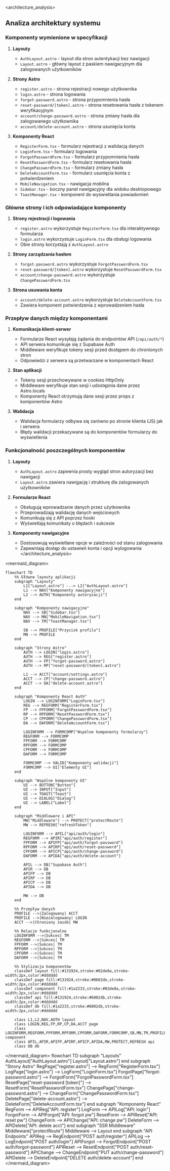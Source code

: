 <architecture_analysis>
## Analiza architektury systemu

### Komponenty wymienione w specyfikacji
1. **Layouty**
   - `AuthLayout.astro` - layout dla stron autentykacji bez nawigacji
   - `Layout.astro` - główny layout z paskiem nawigacyjnym dla zalogowanych użytkowników

2. **Strony Astro**
   - `register.astro` - strona rejestracji nowego użytkownika
   - `login.astro` - strona logowania
   - `forgot-password.astro` - strona przypomnienia hasła
   - `reset-password/[token].astro` - strona resetowania hasła z tokenem weryfikacyjnym
   - `account/change-password.astro` - strona zmiany hasła dla zalogowanego użytkownika
   - `account/delete-account.astro` - strona usunięcia konta

3. **Komponenty React**
   - `RegisterForm.tsx` - formularz rejestracji z walidacją danych
   - `LoginForm.tsx` - formularz logowania
   - `ForgotPasswordForm.tsx` - formularz przypomnienia hasła
   - `ResetPasswordForm.tsx` - formularz resetowania hasła
   - `ChangePasswordForm.tsx` - formularz zmiany hasła
   - `DeleteAccountForm.tsx` - formularz usunięcia konta z potwierdzeniem
   - `MobileNavigation.tsx` - nawigacja mobilna
   - `Sidebar.tsx` - boczny panel nawigacyjny dla widoku desktopowego
   - `ToastManager.tsx` - komponent do wyświetlania powiadomień

### Główne strony i ich odpowiadające komponenty
1. **Strony rejestracji i logowania**
   - `register.astro` wykorzystuje `RegisterForm.tsx` dla interaktywnego formularza
   - `login.astro` wykorzystuje `LoginForm.tsx` dla obsługi logowania
   - Obie strony korzystają z `AuthLayout.astro`

2. **Strony zarządzania hasłem**
   - `forgot-password.astro` wykorzystuje `ForgotPasswordForm.tsx`
   - `reset-password/[token].astro` wykorzystuje `ResetPasswordForm.tsx`
   - `account/change-password.astro` wykorzystuje `ChangePasswordForm.tsx`
   
3. **Strona usuwania konta**
   - `account/delete-account.astro` wykorzystuje `DeleteAccountForm.tsx`
   - Zawiera komponent potwierdzenia z wprowadzeniem hasła

### Przepływ danych między komponentami
1. **Komunikacja klient-serwer**
   - Formularze React wysyłają żądania do endpointów API (`/api/auth/*`)
   - API serwera komunikuje się z Supabase Auth
   - Middleware weryfikuje tokeny sesji przed dostępem do chronionych stron
   - Odpowiedzi z serwera są przetwarzane w komponentach React

2. **Stan aplikacji**
   - Tokeny sesji przechowywane w cookies HttpOnly
   - Middleware weryfikuje stan sesji i udostępnia dane przez Astro.locals
   - Komponenty React otrzymują dane sesji przez props z komponentów Astro

3. **Walidacja**
   - Walidacja formularzy odbywa się zarówno po stronie klienta (JS) jak i serwera
   - Błędy walidacji przekazywane są do komponentów formularzy do wyświetlenia

### Funkcjonalność poszczególnych komponentów
1. **Layouty**
   - `AuthLayout.astro` zapewnia prosty wygląd stron autoryzacji bez nawigacji
   - `Layout.astro` zawiera nawigację i strukturę dla zalogowanych użytkowników

2. **Formularze React**
   - Obsługują wprowadzanie danych przez użytkownika
   - Przeprowadzają walidację danych wejściowych
   - Komunikują się z API poprzez hooki
   - Wyświetlają komunikaty o błędach i sukcesie

3. **Komponenty nawigacyjne**
   - Dostosowują wyświetlane opcje w zależności od stanu zalogowania
   - Zapewniają dostęp do ustawień konta i opcji wylogowania
</architecture_analysis>

<mermaid_diagram>
```mermaid
flowchart TD
    %% Główne layouty aplikacji
    subgraph "Layouty"
        L1["Layout.astro"] -.-> L2["AuthLayout.astro"]
        L1 --> NAV["Komponenty nawigacyjne"]
        L2 --> AUTH["Komponenty autoryzacji"]
    end
    
    subgraph "Komponenty nawigacyjne"
        NAV --> SB["Sidebar.tsx"]
        NAV --> MN["MobileNavigation.tsx"]
        NAV --> TM["ToastManager.tsx"]
        
        SB --> PROFILE["Przycisk profilu"]
        MN --> PROFILE
    end
    
    subgraph "Strony Astro"
        AUTH --> LOGIN["login.astro"]
        AUTH --> REG["register.astro"]
        AUTH --> FP["forgot-password.astro"]
        AUTH --> RP["reset-password/[token].astro"]
        
        L1 --> ACCT["account/settings.astro"]
        ACCT --> CP["change-password.astro"]
        ACCT --> DA["delete-account.astro"]
    end
    
    subgraph "Komponenty React Auth"
        LOGIN --> LOGINFORM["LoginForm.tsx"]
        REG --> REGFORM["RegisterForm.tsx"]
        FP --> FPFORM["ForgotPasswordForm.tsx"]
        RP --> RPFORM["ResetPasswordForm.tsx"]
        CP --> CPFORM["ChangePasswordForm.tsx"]
        DA --> DAFORM["DeleteAccountForm.tsx"]
        
        LOGINFORM --> FORMCOMP["Wspólne komponenty formularzy"]
        REGFORM --> FORMCOMP
        FPFORM --> FORMCOMP
        RPFORM --> FORMCOMP
        CPFORM --> FORMCOMP
        DAFORM --> FORMCOMP
        
        FORMCOMP --> VALID["Komponenty walidacji"]
        FORMCOMP --> UI["Elementy UI"]
    end
    
    subgraph "Wspólne komponenty UI"
        UI --> BUTTON["Button"]
        UI --> INPUT["Input"]
        UI --> TOAST["Toast"]
        UI --> DIALOG["Dialog"]
        UI --> LABEL["Label"]
    end
    
    subgraph "Middleware i API"
        MW["Middleware"] --> PROTECT["protectRoute"]
        MW --> REFRESH["refreshToken"]
        
        LOGINFORM --> APIL["api/auth/login"]
        REGFORM --> APIR["api/auth/register"]
        FPFORM --> APIFP["api/auth/forgot-password"]
        RPFORM --> APIRP["api/auth/reset-password"]
        CPFORM --> APICP["api/auth/change-password"]
        DAFORM --> APIDA["api/auth/delete-account"]
        
        APIL --> DB["Supabase Auth"]
        APIR --> DB
        APIFP --> DB
        APIRP --> DB
        APICP --> DB
        APIDA --> DB
        
        MW --> DB
    end
    
    %% Przepływ danych
    PROFILE -->|Zalogowany| ACCT
    PROFILE -->|Niezalogowany| LOGIN
    ACCT -->|Chroniony zasób| MW
    
    %% Relacje funkcjonalne
    LOGINFORM -->|Sukces| TM
    REGFORM -->|Sukces| TM
    FPFORM -->|Sukces| TM
    RPFORM -->|Sukces| TM
    CPFORM -->|Sukces| TM
    DAFORM -->|Sukces| TM
    
    %% Stylizacja komponentów
    classDef layout fill:#131924,stroke:#02de0a,stroke-width:2px,color:#dddddd
    classDef page fill:#131924,stroke:#0602de,stroke-width:2px,color:#dddddd
    classDef component fill:#1a2233,stroke:#02de0a,stroke-width:2px,color:#dddddd
    classDef api fill:#131924,stroke:#6002db,stroke-width:2px,color:#dddddd
    classDef db fill:#1a2233,stroke:#6002db,stroke-width:2px,color:#dddddd
    
    class L1,L2,NAV,AUTH layout
    class LOGIN,REG,FP,RP,CP,DA,ACCT page
    class LOGINFORM,REGFORM,FPFORM,RPFORM,CPFORM,DAFORM,FORMCOMP,SB,MN,TM,PROFILE,UI,VALID component
    class APIL,APIR,APIFP,APIRP,APICP,APIDA,MW,PROTECT,REFRESH api
    class DB db
```
</mermaid_diagram>
flowchart TD
    subgraph "Layouts"
        AuthLayout["AuthLayout.astro"]
        Layout["Layout.astro"]
    end
    subgraph "Strony Astro"
        RegPage["register.astro"] --> RegForm["RegisterForm.tsx"]
        LogPage["login.astro"] --> LogForm["LoginForm.tsx"]
        ForgotPage["forgot-password.astro"] -->
          ForgotForm["ForgotPasswordForm.tsx"]
        ResetPage["reset-password [token]"] -->
          ResetForm["ResetPasswordForm.tsx"]
        ChangePage["change-password.astro"] -->
          ChangeForm["ChangePasswordForm.tsx"]
        DeletePage["delete-account.astro"] -->
          DeleteForm["DeleteAccountForm.tsx"]
    end
    subgraph "Komponenty React"
        RegForm --> APIReg["API: register"]
        LogForm --> APILog["API: login"]
        ForgotForm --> APIForgot["API: forgot pw"]
        ResetForm --> APIReset["API: reset pw"]
        ChangeForm --> APIChange["API: change pw"]
        DeleteForm --> APIDelete["API: delete acct"]
    end
    subgraph "SSR Middleware"
        Middleware["protectRoute"]
        Middleware --> Layout
    end
    subgraph "API Endpoints"
        APIReg --> RegEndpoint["POST auth/register"]
        APILog --> LogEndpoint["POST auth/login"]
        APIForgot --> ForgotEndpoint["POST auth/forgot-password"]
        APIReset --> ResetEndpoint["POST auth/reset-password"]
        APIChange --> ChangeEndpoint["PUT auth/change-password"]
        APIDelete --> DeleteEndpoint["DELETE auth/delete-account"]
    end
</mermaid_diagram>